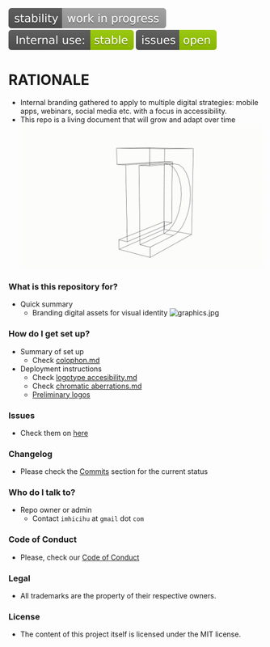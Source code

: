 ![stability-workinprogress](images/stability-work_in_progress-lightgrey.svg)
![internaluse-green](images/internal_use_-stable-green.svg)
![issues-open](images/issues-open-green.svg)

# RATIONALE #

* Internal branding gathered to apply to multiple digital strategies: mobile apps, webinars, social media etc. with a focus in accessibility.
* This repo is a living document that will grow and adapt over time
![graphics.jpg](images/333.gif)

### What is this repository for? ###

* Quick summary
    - Branding digital assets for visual identity
      ![graphics.jpg](images/roll-over.gif)

### How do I get set up? ###

* Summary of set up
    - Check [colophon.md](colophon.md)
* Deployment instructions
    - Check [logotype accesibility.md](logotype_accesibility.md)
    - Check [chromatic aberrations.md](cromatic_aberrations.md)
    - [Preliminary logos](Preliminary_logos.md)

### Issues ###
* Check them on [here](https://bitbucket.org/imhicihu/branding/issues)

### Changelog ###
* Please check the [Commits](https://github.com/imhicihu/Branding/commits/master) section for the current status

### Who do I talk to? ###
* Repo owner or admin
    - Contact `imhicihu` at `gmail` dot `com`

### Code of Conduct
* Please, check our [Code of Conduct](code_of_conduct.md)

### Legal ###
* All trademarks are the property of their respective owners.

### License ###
* The content of this project itself is licensed under the MIT license.